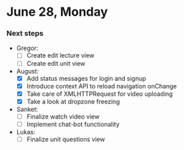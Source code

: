 # June 28, Monday

### Next steps
- Gregor:
  - [ ] Create edit lecture view
  - [ ] Create edit unit view
- August:
  * [x] Add status messages for login and signup
  * [x] Introduce context API to reload navigation onChange
  * [x] Take care of XMLHTTPRequest for video uploading
  * [x] Take a look at dropzone freezing
- Sanket:
  * [ ] Finalize watch video view
  * [ ] Implement chat-bot functionality
- Lukas:
  * [ ] Finalize unit questions view
